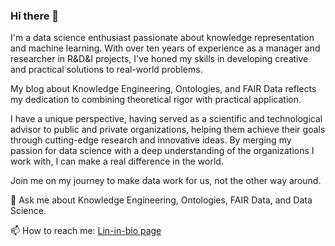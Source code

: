 ### Hi there 👋

I'm a data science enthusiast passionate about knowledge representation and machine learning. With over ten years of experience as a manager and researcher in R&D&I projects, I've honed my skills in developing creative and practical solutions to real-world problems.

My blog about Knowledge Engineering, Ontologies, and FAIR Data reflects my dedication to combining theoretical rigor with practical application.

I have a unique perspective, having served as a scientific and technological advisor to public and private organizations, helping them achieve their goals through cutting-edge research and innovative ideas. By merging my passion for data science with a deep understanding of the organizations I work with, I can make a real difference in the world.

Join me on my journey to make data work for us, not the other way around.

💬 Ask me about Knowledge Engineering, Ontologies, FAIR Data, and Data Science.


📫 How to reach me: [Lin-in-bio page](http://bit.ly/m/ereynrs)

<!--
**ereynrs/ereynrs** is a ✨ _special_ ✨ repository because its `README.md` (this file) appears on your GitHub profile.

Here are some ideas to get you started:

- 🔭 I’m currently working on ...
- 🌱 I’m currently learning ...
- 👯 I’m looking to collaborate on ...
- 🤔 I’m looking for help with ...
- 💬 Ask me about ...
- 📫 How to reach me: ...
- 😄 Pronouns: ...
- ⚡ Fun fact: ...
-->
